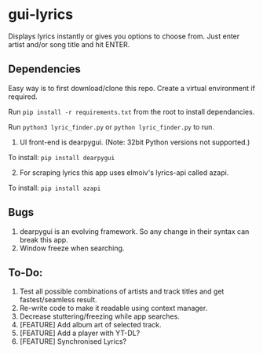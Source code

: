 # gui-lyrics

Displays lyrics instantly or gives you options to choose from. Just enter artist and/or song title and hit ENTER.

## Dependencies
Easy way is to first download/clone this repo. Create a virtual environment if required.

Run `pip install -r requirements.txt` from the root to install dependancies.

Run `python3 lyric_finder.py` or `python lyric_finder.py` to run.

1. UI front-end is dearpygui. (Note: 32bit Python versions not supported.)

  To install:
`pip install dearpygui`

2. For scraping lyrics this app uses elmoiv's lyrics-api called azapi.

  To install:
`pip install azapi`

## Bugs
1. dearpygui is an evolving framework. So any change in their syntax can break this app.
2. Window freeze when searching.

## To-Do:
  1. Test all possible combinations of artists and track titles and get fastest/seamless result.
  2. Re-write code to make it readable using context manager.
  3. Decrease stuttering/freezing while app searches.
  4. [FEATURE] Add album art of selected track.
  5. [FEATURE] Add a player with YT-DL?
  6. [FEATURE] Synchronised Lyrics?

